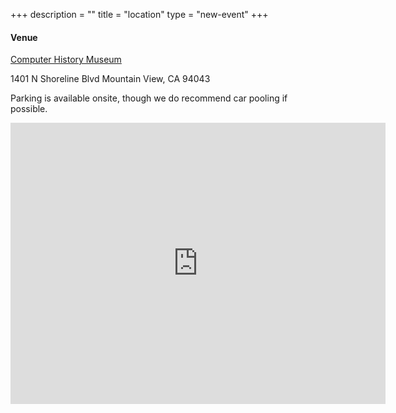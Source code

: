 +++
description = ""
title = "location"
type = "new-event"
+++
<h4>
Venue
</h4>

<a href="http://www.computerhistory.org/">Computer History Museum</a>

1401 N Shoreline Blvd
Mountain View, CA 94043
<br>

<p>
Parking is available onsite, though we do recommend car pooling if possible.
<p>
<iframe src="https://www.google.com/maps/embed?pb=!1m18!1m12!1m3!1d3168.9662758251898!2d-122.07740899999999!3d37.41427199999996!2m3!1f0!2f0!3f0!3m2!1i1024!2i768!4f13.1!3m3!1m2!1s0x808fb7569249b39b%3A0xea8071641d7ef4f2!2sComputer+History+Museum!5e0!3m2!1sen!2sus!4v1398382333167"
        width="600" height="450" frameborder="0"
        style="border:0"></iframe>
<p>